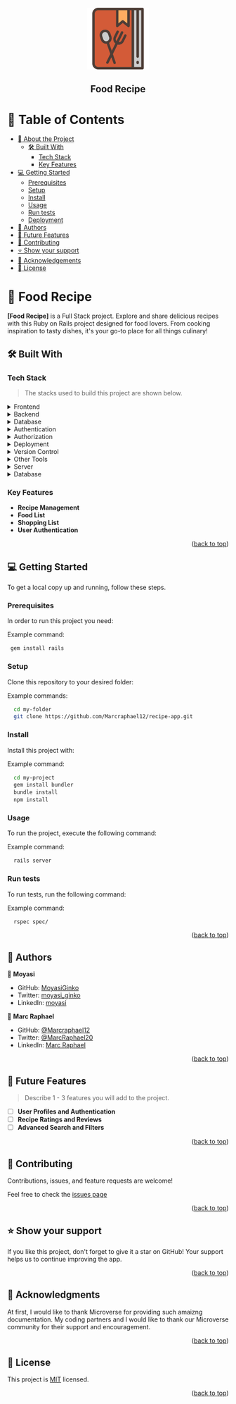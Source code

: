 <a name="readme-top"></a>

<div align="center">
  <img src="food_logo.png" alt="logo" width="140"  height="auto" />
  <br/>

  <h2><b>Food Recipe</b></h2>
</div>

# 📗 Table of Contents

- [📖 About the Project](#about-project)
  - [🛠 Built With](#built-with)
    - [Tech Stack](#tech-stack)
    - [Key Features](#key-features)
- [💻 Getting Started](#getting-started)
  - [Prerequisites](#prerequisites)
  - [Setup](#setup)
  - [Install](#install)
  - [Usage](#usage)
  - [Run tests](#run-tests)
  - [Deployment](#deployment)
- [👥 Authors](#authors)
- [🔭 Future Features](#future-features)
- [🤝 Contributing](#contributing)
- [⭐️ Show your support](#support)
- [🙏 Acknowledgements](#acknowledgements)
- [📝 License](#license)

# 📖 Food Recipe <a name="about-project"></a>

**[Food Recipe]** is a Full Stack project. Explore and share delicious recipes with this Ruby on Rails project designed for food lovers. From cooking inspiration to tasty dishes, it's your go-to place for all things culinary!

## 🛠 Built With <a name="built-with"></a>

### Tech Stack <a name="tech-stack"></a>

> The stacks used to build this project are shown below.

<details>
  <summary>Frontend</summary>
  <ul>
    <li><a href="https://developer.mozilla.org/en-US/docs/Web/HTML">HTML</a></li>
    <li><a href="https://rubyonrails.org/">ERB (Embedded Ruby)</a></li>
    <li><a href="https://developer.mozilla.org/en-US/docs/Web/CSS">CSS</a></li>
    <li><a href="https://developer.mozilla.org/en-US/docs/Web/JavaScript">JavaScript</a></li>
    <li><a href="https://tailwindcss.com/">Tailwind CSS</a></li>
  </ul>
</details>
<details>
  <summary>Backend</summary>
  <ul>
    <li><a href="https://rubyonrails.org/">Ruby on Rails</a></li>
  </ul>
</details>
<details>
  <summary>Database</summary>
  <ul>
    <li><a href="https://www.postgresql.org/">PostgreSQL</a></li>
  </ul>
</details>
<details>
  <summary>Authentication</summary>
  <ul>
    <li><a href="https://github.com/heartcombo/devise">Devise</a></li>
  </ul>
</details>
<details>
  <summary>Authorization</summary>
  <ul>
    <li><a href="https://github.com/CanCanCommunity/cancancan">CanCanCan</a></li>
  </ul>
</details>
<details>
  <summary>Deployment</summary>
  <ul>
    <li><a href="https://www.heroku.com/">Heroku</a></li>
  </ul>
</details>
<details>
  <summary>Version Control</summary>
  <ul>
    <li><a href="https://git-scm.com/">Git</a></li>
    <li><a href="https://github.com/">GitHub</a></li>
  </ul>
</details>
<details>
  <summary>Other Tools</summary>
  <ul>
    <li><a href="https://code.visualstudio.com/">Visual Studio Code</a></li>
    <li>Command Line</li>
    <li><a href="https://bundler.io/">Bundler (Ruby gem management)</a></li>
    <li><a href="https://classic.yarnpkg.com/en/">Yarn/NPM (JavaScript package management)</a></li>
  </ul>
</details>

<details>
  <summary>Server</summary>
  <ul>
    <li><a href="https://expressjs.com/">Express.js</a></li>
  </ul>
</details>

<details>
<summary>Database</summary>
  <ul>
    <li><a href="https://www.postgresql.org/">PostgreSQL</a></li>
  </ul>
</details>

### Key Features <a name="key-features"></a>

- **Recipe Management**
- **Food List**
- **Shopping List**
- **User Authentication**

<p align="right">(<a href="#readme-top">back to top</a>)</p>

## 💻 Getting Started <a name="getting-started"></a>

To get a local copy up and running, follow these steps.

### Prerequisites

In order to run this project you need:


Example command:

```sh
 gem install rails
```


### Setup

Clone this repository to your desired folder:


Example commands:

```sh
  cd my-folder
  git clone https://github.com/Marcraphael12/recipe-app.git
```

### Install

Install this project with:


Example command:

```sh
  cd my-project
  gem install bundler
  bundle install
  npm install
```

### Usage

To run the project, execute the following command:


Example command:

```sh
  rails server
```

### Run tests

To run tests, run the following command:


Example command:

```sh
  rspec spec/
```

<p align="right">(<a href="#readme-top">back to top</a>)</p>

## 👥 Authors <a name="authors"></a>

👤 **Moyasi**

- GitHub: [MoyasiGinko](https://github.com/MoyasiGinko)
- Twitter: [moyasi_ginko](https://twitter.com/moyasi_ginko)
- LinkedIn: [moyasi](https://www.linkedin.com/in/moyasi)

👤 **Marc Raphael**

- GitHub: [@Marcraphael12](https://github.com/Marcraphael12)
- Twitter: [@MarcRaphael20](https://twitter.com/MarcRaphael20)
- LinkedIn: [Marc Raphael](http://linkedin.com/in/marc-raphael-326039204)

<p align="right">(<a href="#readme-top">back to top</a>)</p>

## 🔭 Future Features <a name="future-features"></a>

> Describe 1 - 3 features you will add to the project.

- [ ] **User Profiles and Authentication**
- [ ] **Recipe Ratings and Reviews**
- [ ] **Advanced Search and Filters**

<p align="right">(<a href="#readme-top">back to top</a>)</p>

## 🤝 Contributing <a name="contributing"></a>

Contributions, issues, and feature requests are welcome!

Feel free to check the [issues page](https://github.com/Marcraphael12/recipe-app/issues)

<p align="right">(<a href="#readme-top">back to top</a>)</p>

## ⭐️ Show your support <a name="support"></a>

If you like this project, don't forget to give it a star on GitHub! Your support helps us to continue improving the app.


<p align="right">(<a href="#readme-top">back to top</a>)</p>

## 🙏 Acknowledgments <a name="acknowledgements"></a>

At first, I would like to thank Microverse for providing such amaizng documentation.
My coding partners and I would like to thank our Microverse community for their support and encouragement.

<p align="right">(<a href="#readme-top">back to top</a>)</p>


## 📝 License <a name="license"></a>

This project is [MIT](./LICENSE) licensed.

<p align="right">(<a href="#readme-top">back to top</a>)</p>
